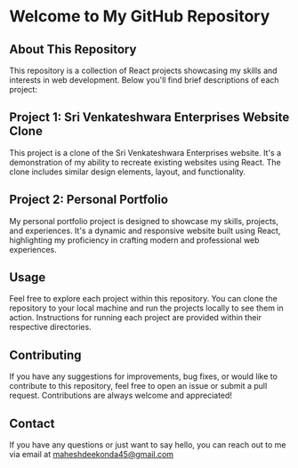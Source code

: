 
# Welcome to My GitHub Repository

## About This Repository
This repository is a collection of React projects showcasing my skills and interests in web development. Below you'll find brief descriptions of each project:

## Project 1: Sri Venkateshwara Enterprises Website Clone
This project is a clone of the Sri Venkateshwara Enterprises website. It's a demonstration of my ability to recreate existing websites using React. The clone includes similar design elements, layout, and functionality.

## Project 2: Personal Portfolio
My personal portfolio project is designed to showcase my skills, projects, and experiences. It's a dynamic and responsive website built using React, highlighting my proficiency in crafting modern and professional web experiences.

## Usage
Feel free to explore each project within this repository. You can clone the repository to your local machine and run the projects locally to see them in action. Instructions for running each project are provided within their respective directories.

## Contributing
If you have any suggestions for improvements, bug fixes, or would like to contribute to this repository, feel free to open an issue or submit a pull request. Contributions are always welcome and appreciated!

## Contact
If you have any questions or just want to say hello, you can reach out to me via email at maheshdeekonda45@gmail.com 
